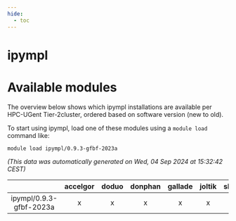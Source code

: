 ```yaml
---
hide:
  - toc
---
```


ipympl
======

# Available modules


The overview below shows which ipympl installations are available per HPC-UGent Tier-2cluster, ordered based on software version (new to old).

To start using ipympl, load one of these modules using a `module load` command like:

```shell
module load ipympl/0.9.3-gfbf-2023a
```

*(This data was automatically generated on Wed, 04 Sep 2024 at 15:32:42 CEST)*  

| |accelgor|doduo|donphan|gallade|joltik|shinx|skitty|
| :---: | :---: | :---: | :---: | :---: | :---: | :---: | :---: |
|ipympl/0.9.3-gfbf-2023a|x|x|x|x|x|x|x|
